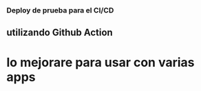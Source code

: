 ### Deploy de prueba para el CI/CD

## utilizando Github Action

# lo mejorare para usar con varias apps